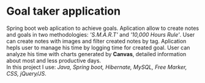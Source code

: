 # Goal taker application 

Spring boot web aplication to achieve goals. Aplication allow to create notes and goals in two methodologies: <i>'S.M.A.R.T'</i> and <i>'10,000 Hours Rule'</i>. User can create notes with images and filter created notes by tag. 
Aplication hepls user to manage his time by logging time for created goal. User can analyze his time with charts generated by <b>Canvas</b>, detailed information about most and less productive days.  
In this project I use: <i>Java, Spring boot, Hibernate, MySQL, Free Marker, CSS, jQuery/JS</i>.
